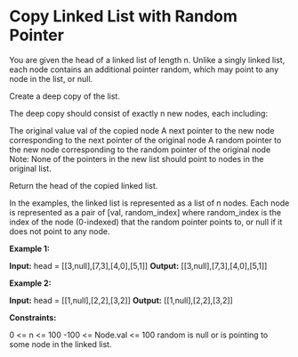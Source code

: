 # Copy Linked List with Random Pointer

You are given the head of a linked list of length n. Unlike a singly linked list, each node contains an additional pointer random, which may point to any node in the list, or null.

Create a deep copy of the list.

The deep copy should consist of exactly n new nodes, each including:


The original value val of the copied node
A next pointer to the new node corresponding to the next pointer of the original node
A random pointer to the new node corresponding to the random pointer of the original node
Note: None of the pointers in the new list should point to nodes in the original list.

Return the head of the copied linked list.

In the examples, the linked list is represented as a list of n nodes. Each node is represented as a pair of [val, random_index] where random_index is the index of the node (0-indexed) that the random pointer points to, or null if it does not point to any node.

**Example 1:**

**Input:** head = [[3,null],[7,3],[4,0],[5,1]]
**Output:** [[3,null],[7,3],[4,0],[5,1]]

**Example 2:**

**Input:** head = [[1,null],[2,2],[3,2]]
**Output:** [[1,null],[2,2],[3,2]]

**Constraints:**

0 <= n <= 100
-100 <= Node.val <= 100
random is null or is pointing to some node in the linked list.
